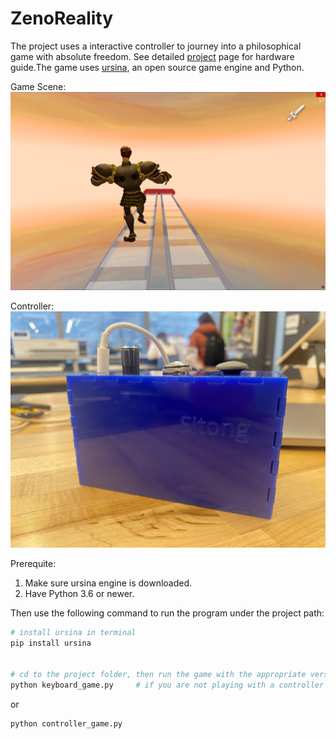 # ZenoReality

The project uses a interactive controller to journey into a philosophical game with absolute freedom. See detailed [project](https://water-honeydew-380.notion.site/Zeno-s-Reality-82fa3e4c468e4e0d86211cccd4c22275) page for hardware guide.The game uses [ursina](https://www.ursinaengine.org/), an open source game engine and Python.

Game Scene: 
![game](game.png)

Controller:
![controller](controller.jpg)


Prerequite:
1. Make sure ursina engine is downloaded.
2. Have Python 3.6 or newer.

Then use the following command to run the program under the project path:

``` bash
# install ursina in terminal
pip install ursina


# cd to the project folder, then run the game with the appropriate version
python keyboard_game.py     # if you are not playing with a controller
```
or 

``` bash
python controller_game.py
```
